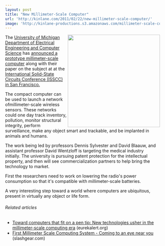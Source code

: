 ```yaml
---
layout: post
title: "New Millimeter-Scale Computer"
url: 'http://kinlane.com/2011/02/22/new-millimeter-scale-computer/'
image: 'http://kinlane-productions.s3.amazonaws.com/millimeter-scale-computer.jpg'
---
```


<img class="c1" src="http://kinlane-productions.s3.amazonaws.com/millimeter-scale-computer.jpg" alt="" width="300" align="right" />The [University of Michigan Department of Electrical Engineering and Computer Science][1] has [announced a prototype millimeter-scale computer][2] along with their paper on the subject at at the [International Solid-State Circuits Conference (ISSCC) in San Francisco.][3]

The compact computer can be used to launch a network ofmillimeter-scale wireless sensors. These networks could one day track inventory, pollution, monitor structural integrity, perform surveillance, make any object smart and trackable, and be implanted in animals and humans.

The work being led by professors Dennis Sylvester and David Blaauw, and assistant professor David Wentzloff is targeting the medical industry initially. The university is pursuing patent protection for the intellectual property, and then will see commercialization partners to help bring the technology to market.

First the researchers need to work on lowering the radio's power consumption so that it's compatible with millimeter-scale batteries.

A very interesting step toward a world where computers are ubiquitous, present in virtually any object or life form.

######  Related articles

  * [Toward computers that fit on a pen tip: New technologies usher in the millimeter-scale computing era][4] (eurekalert.org)
  * [First Millimeter Scale Computing System - Coming to an eye near you][5] (slashgear.com)

   [1]: http://www.eecs.umich.edu/
   [2]: http://ns.umich.edu/htdocs/releases/story.php?id=8278
   [3]: http://isscc.org/
   [4]: http://www.eurekalert.org/pub_releases/2011-02/uom-tct022111.php
   [5]: http://www.slashgear.com/first-millimeter-scale-computing-system-coming-to-an-eye-near-you-22135213/

